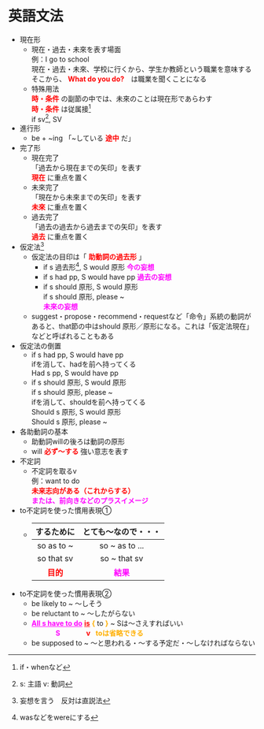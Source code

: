 # 英語文法  
* 現在形  
    - 現在・過去・未來を表す場面  
    例：I go to school  
    現在・過去・未來、学校に行くから、学生か教師という職業を意味する  
    そこから、 **<font color=#FF0000>What do you do?</font>**　は職業を聞くことになる  
    - 特殊用法  
    **<font color=#FF0000>時・条件</font>** の副節の中では、未來のことは現在形であらわす  
    **<font color=#FF0000>時・条件</font>** は従属接[^1]  
    if sv[^2], SV  
* 進行形  
    - be + ~ing 「~している **<font color=#FF0000>途中</font>** だ」  
* 完了形  
    - 現在完了  
    「過去から現在までの矢印」を表す  
     **<font color=#FF0000>現在</font>** に重点を置く  
    - 未來完了  
    「現在から未來までの矢印」を表す  
     **<font color=#FF0000>未來</font>** に重点を置く  
    - 過去完了  
    「過去の過去から過去までの矢印」を表す  
     **<font color=#FF0000>過去</font>** に重点を置く  
* 仮定法[^3]  
    - 仮定法の目印は「 **<font color=#FF0000>助動詞の過去形</font>** 」  
        - if s 過去形[^4], S would 原形 **<font color=#FF00FF>今の妄想</font>**
        - if s had pp, S would have pp **<font color=#FF00FF>過去の妄想</font>**
        - if s should 原形, S would 原形  
          if s should 原形, please ~  
          **<font color=#FF00FF>未來の妄想</font>**  
    - suggest・propose・recommend・requestなど「命令」系統の動詞があると、that節の中はshould 原形／原形になる。これは「仮定法現在」などと呼ばれることもある  
* 仮定法の倒置
    - if s had pp, S would have pp  
      ifを消して、hadを前へ持ってくる  
      Had s pp, S would have pp  
    - if s should 原形, S would 原形  
      if s should 原形, please ~  
      ifを消して、shouldを前へ持ってくる  
      Should s 原形, S would 原形  
      Should s 原形, please ~  
* 各助動詞の基本  
    - 助動詞willの後ろは動詞の原形  
    - will **<font color=#FF0000>必ず～する</font>** 強い意志を表す
* 不定詞  
    - 不定詞を取るv  
      例：want to do  
      **<font color=#FF0000>未来志向がある（これからする）</font>**  
      **<font color=#FF00FF>または、前向きなどのプラスイメージ</font>**  
* to不定詞を使った慣用表現①  
    - |するために                             |とても～なので・・・       |  
      |:---:                                 |:---:                      |  
      |so as to ~                            |so ~ as to ...             |  
      |so that sv                            |    so ~ that sv           |  
      | **<font color=#FF0000>目的</font>**  |**<font color=#FF00FF>結果</font>**   |  
* to不定詞を使った慣用表現②  
    - be likely to ~ ～しそう  
    - be reluctant to ~ ～したがらない  
    - **<font color=#FF00FF><u>All s have to do</u></font>** **<font color=#FF0000><u>is</u></font>** **<font color=#FFAF00>{</font>** to **<font color=#FFAF00>}</font>** ~ Sは～さえすればいい  
      &ensp;&ensp;&ensp;&ensp;&ensp;&ensp;&ensp;**<font color=#FF00FF>S</font>** &ensp;&ensp;&ensp;&ensp;&ensp;&ensp;&ensp;**<font color=#FF000>v</font>** &ensp;**<font color=#FFAF00>toは省略できる</font>**  
    - be supposed to ~ ～と思われる・～する予定だ・～しなければならない  

[^1]: if・whenなど  
[^2]: s: 主語 v: 動詞  
[^3]: 妄想を言う　反対は直説法  
[^4]: wasなどをwereにする  